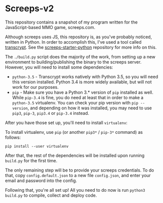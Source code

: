 Screeps-v2
==========

This repository contains a snapshot of my program written for the JavaScript-based MMO game, screeps.com.

Although screeps uses JS, this repository is, as you've probably noticed, written in Python. In order to accomplish this,
I've used a tool called [transcrypt](transcrypt.com). See the [screeps-starter-python] repository for more info on this.

The `./build.py` script does the majority of the work, from setting up a new environment to building/publishing the
binary to the screeps server. However, you will need to install some dependencies:

- `python-3.5` - Transcrypt works natively with Python 3.5, so you will need this version installed. Python 3.4 is more
  widely available, but will not work for our purposes.
- `pip` - Make sure you have a Python 3.* version of `pip` installed as well. While `pip-3.4` is fine, you do need at
  least that in order to make a `python-3.5` virtualenv. You can check your pip version with `pip --version`, and
  depending on how it was installed, you may need to use `pip3`, `pip-3`, `pip3.4` or `pip-3.4` instead.

After you have those set up, you'll need to install `virtualenv`:

To install virtualenv, use `pip` (or another `pip3*` / `pip-3*` command) as follows:

```
pip install --user virtualenv
```

After that, the rest of the dependencies will be installed upon running `build.py` for the first time.

The only remaining step will be to provide your screeps credentials. To do that, copy `config.default.json` to
a new file `config.json`, and enter your email and password into the config.

Following that, you're all set up! All you need to do now is run `python3 build.py` to compile, collect and deploy code.

[screeps-starter-python]: https://github.com/daboross/screeps-starter-python/
